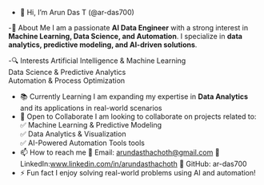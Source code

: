 - 👋 Hi, I’m Arun Das T (@ar-das700)
  
-🚀 About Me 
I am a passionate **AI Data Engineer** with a strong interest in **Machine Learning, Data Science, and Automation**. I specialize in **data analytics, predictive modeling, and AI-driven solutions**.

-🔍 Interests
  Artificial Intelligence & Machine Learning  
  Data Science & Predictive Analytics  
  Automation & Process Optimization
- 📚 Currently Learning
 I am expanding my expertise in **Data Analytics** and its applications in real-world scenarios
- 🤝 Open to Collaborate
 I am looking to collaborate on projects related to:  
 ✅ Machine Learning & Predictive Modeling  
 ✅ Data Analytics & Visualization  
 ✅ AI-Powered Automation Tools  tools
- 📫 How to reach me
   📧 Email: arundasthachoth@gmail.com 
   💼 LinkedIn:www.linkedin.com/in/arundasthachoth
   📂 GitHub: ar-das700
- ⚡ Fun fact
    I enjoy solving real-world problems using AI and automation!

<!---
ar-das700/ar-das700 is a ✨ special ✨ repository because its `README.md` (this file) appears on your GitHub profile.
You can click the Preview link to take a look at your changes.
--->
